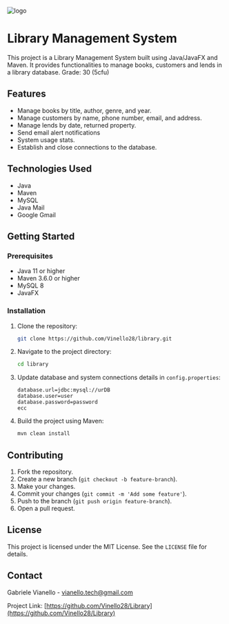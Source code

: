 ![logo](https://github.com/user-attachments/assets/dfce9c5e-e89b-410f-b1e1-e0b39bfacc42)

# Library Management System
This project is a Library Management System built using Java/JavaFX and Maven. It provides functionalities to manage books, customers and lends in a library database.
Grade: 30 (5cfu)

## Features
- Manage books by title, author, genre, and year.
- Manage customers by name, phone number, email, and address.
- Manage lends by date, returned property.
- Send email alert notifications
- System usage stats.
- Establish and close connections to the database.

## Technologies Used
- Java
- Maven
- MySQL
- Java Mail
- Google Gmail

## Getting Started

### Prerequisites
- Java 11 or higher
- Maven 3.6.0 or higher
- MySQL 8
- JavaFX

### Installation
1. Clone the repository:
   ```sh
   git clone https://github.com/Vinello28/library.git
   ```
2. Navigate to the project directory:
   ```sh
   cd library
   ```
3. Update database and system connections details in `config.properties`:
   ```properties
   database.url=jdbc:mysql://urDB
   database.user=user
   database.password=password
   ecc
   ```
4. Build the project using Maven:
   ```sh
   mvn clean install
   ```

## Contributing
1. Fork the repository.
2. Create a new branch (`git checkout -b feature-branch`).
3. Make your changes.
4. Commit your changes (`git commit -m 'Add some feature'`).
5. Push to the branch (`git push origin feature-branch`).
6. Open a pull request.

## License
This project is licensed under the MIT License. See the `LICENSE` file for details.

## Contact
Gabriele Vianello - [vianello.tech@gmail.com](mailto:vianello.tech@gmail.com)

Project Link: [https://github.com/Vinello28/Library](https://github.com/Vinello28/Library)
